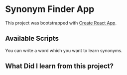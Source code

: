 # Synonym Finder App

This project was bootstrapped with [Create React App](https://github.com/facebook/create-react-app).

## Available Scripts

You can write a word which you want to learn synonyms.

## What Did I learn from this project?

